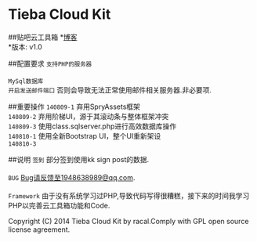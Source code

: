 Tieba Cloud Kit
===============

##贴吧云工具箱
*[博客](http://www.racalinux.cn)<br />
*版本: v1.0<br />

##配置要求
`支持PHP的服务器` <br  />  
`MySql数据库`    <br  />
`开启发送邮件端口` 否则会导致无法正常使用邮件相关服务器.非必要项. <br />

##重要操作
`140809-1`  弃用SpryAssets框架<br  />
`140809-2`  弃用阶梯UI，源于其滚动条与整体框架冲突 <br  />
`140809-3`  使用class.sqlserver.php进行高效数据库操作<br />
`140810-1`  使用全新Bootstrap UI，整个UI重新架设<br  />
`140810-3`  

##说明
`签到`       部分签到使用kk sign post的数据.<br  />  
`BUG`        Bug请反馈至1948638989@qq.com.<br  />  
`Framework`  由于没有系统学习过PHP,导致代码写得很糟糕，接下来的时间我学习PHP以完善云工具箱功能和Code.<br />    



Copyright (C) 2014 Tieba Cloud Kit by racal.Comply with GPL open source license agreement.
